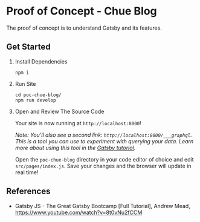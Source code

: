 # Proof of Concept - Chue Blog

The proof of concept is to understand Gatsby and its features.  

## Get Started

1.  Install Dependencies
    ```shell
    npm i
    ```

2.  Run Site
    ```shell
    cd poc-chue-blog/
    npm run develop
    ```
    
3.  Open and Review The Source Code

    Your site is now running at `http://localhost:8000`!

    _Note: You'll also see a second link: _`http://localhost:8000/___graphql`_. This is a tool you can use to experiment with querying your data. Learn more about using this tool in the [Gatsby tutorial](https://www.gatsbyjs.org/tutorial/part-five/#introducing-graphiql)._

    Open the `poc-chue-blog` directory in your code editor of choice and edit `src/pages/index.js`. Save your changes and the browser will update in real time!

## References
*  Gatsby JS - The Great Gatsby Bootcamp [Full Tutorial], Andrew Mead, 
https://www.youtube.com/watch?v=8t0vNu2fCCM
